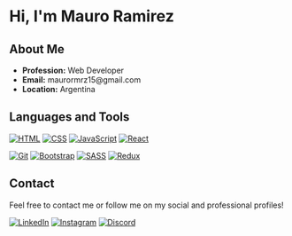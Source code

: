 <h1>Hi, I'm Mauro Ramirez</h1>

<h2>About Me</h2>
<ul>
  <li><strong>Profession:</strong> Web Developer</li>
  <li><strong>Email:</strong> maurormrz15@gmail.com</li>
  <li><strong>Location:</strong> Argentina</li>
</ul>

<h2>Languages and Tools</h2>
<p>
  <a href="https://developer.mozilla.org/en-US/docs/Web/HTML"><img src="https://img.shields.io/badge/HTML-ff5722?style=for-the-badge&logo=html5&logoColor=white" alt="HTML"></a>
  <a href="https://developer.mozilla.org/en-US/docs/Web/CSS"><img src="https://img.shields.io/badge/CSS-2196f3?style=for-the-badge&logo=css3&logoColor=white" alt="CSS"></a>
  <a href="https://developer.mozilla.org/en-US/docs/Web/JavaScript"><img src="https://img.shields.io/badge/JavaScript-f7df1e?style=for-the-badge&logo=javascript&logoColor=white" alt="JavaScript"></a>
  <a href="https://reactjs.org/"><img src="https://img.shields.io/badge/React-61dafb?style=for-the-badge&logo=react&logoColor=white" alt="React"></a>
</p>
<p>
  <a href="https://git-scm.com/"><img src="https://img.shields.io/badge/Git-f05032?style=for-the-badge&logo=git&logoColor=white" alt="Git"></a>
  <a href="https://getbootstrap.com/"><img src="https://img.shields.io/badge/Bootstrap-7952b3?style=for-the-badge&logo=bootstrap&logoColor=white" alt="Bootstrap"></a> 
  <a href="https://sass-lang.com/"><img src="https://img.shields.io/badge/SASS-cc6699?style=for-the-badge&logo=sass&logoColor=white" alt="SASS"></a>
  <a href="https://redux.js.org/"><img src="https://img.shields.io/badge/Redux-764abc?style=for-the-badge&logo=redux&logoColor=white" alt="Redux"></a>
</p>

<h2>Contact</h2>
<p>Feel free to contact me or follow me on my social and professional profiles!</p>
<a href="https://www.linkedin.com/in/maurormrz"><img src="https://img.shields.io/badge/LinkedIn-0a66c2?style=for-the-badge&logo=linkedin&logoColor=white" alt="LinkedIn"></a>
<a href="https://www.instagram.com/maurormrz"><img src="https://img.shields.io/badge/Instagram-e4405f?style=for-the-badge&logo=instagram&logoColor=white" alt="Instagram"></a>
<a href="https://discordapp.com/users/mauronahuelramirez"><img src="https://img.shields.io/badge/Discord-7289da?style=for-the-badge&logo=discord&logoColor=white" alt="Discord"></a>
